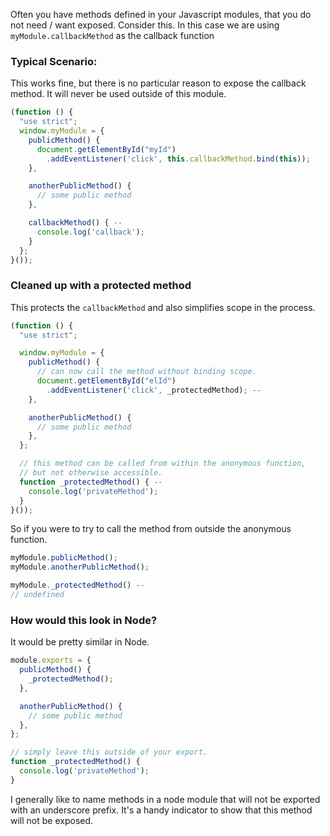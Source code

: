 
Often you have methods defined in your Javascript modules, that you do not need / want exposed. Consider this. In this case we are using `myModule.callbackMethod` as the callback function

### Typical Scenario:
This works fine, but there is no particular reason to expose the callback method. It will never be used outside of this module.

```javascript
(function () {
  "use strict";
  window.myModule = {
    publicMethod() {
      document.getElementById("myId")
        .addEventListener('click', this.callbackMethod.bind(this));
    },

    anotherPublicMethod() {
      // some public method
    },

    callbackMethod() { --
      console.log('callback');
    }
  };
}());
```


### Cleaned up with a protected method
This protects the `callbackMethod` and also simplifies scope in the process.

```javascript
(function () {
  "use strict";

  window.myModule = {
    publicMethod() {
      // can now call the method without binding scope.
      document.getElementById("elId")
        .addEventListener('click', _protectedMethod); --
    },

    anotherPublicMethod() {
      // some public method
    },
  };

  // this method can be called from within the anonymous function,
  // but not otherwise accessible.
  function _protectedMethod() { --
    console.log('privateMethod');
  }
}());
```

So if you were to try to call the method from outside the anonymous function.

```javascript
myModule.publicMethod();
myModule.anotherPublicMethod();

myModule._protectedMethod() --
// undefined
```

### How would this look in Node?

It would be pretty similar in Node.

```javascript
module.exports = {
  publicMethod() {
    _protectedMethod();
  },

  anotherPublicMethod() {
    // some public method
  },
};

// simply leave this outside of your export.
function _protectedMethod() {
  console.log('privateMethod');
}
```

I generally like to name methods in a node module that will not be exported with an underscore prefix. It's a handy indicator to show that this method will not be exposed.
